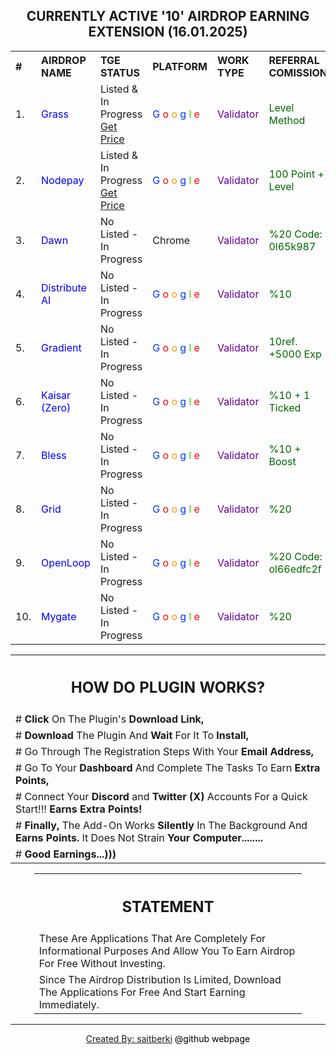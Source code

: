 <center><h2> CURRENTLY ACTIVE '10' AIRDROP EARNING EXTENSION (16.01.2025) </h2></center>

<center>
<table style="width:100%; text-align:left;">
  <tr>
    <th>#</th>
    <th>AIRDROP NAME</th>
    <th>TGE STATUS</th>
    <th>PLATFORM</th>
    <th>WORK TYPE</th>
    <th>REFERRAL COMISSION</th>
    <th>DOWNLOAD</th>
  </tr>
     
  <tr>
    <td> 1. </td>
    <td><font color="#0000FF"> Grass </font> </td>
    <td> Listed & In Progress <a href="https://coinmarketcap.com/currencies/grass/" target="_blank"><u>Get Price</u></a></td>
    <td><font color="#0033FF"> G </font><font color="#FF0000"> o </font><font color="#FF9900"> o </font><font color="#0033FF"> g </font><font color="#33CC00"> l </font><font color="#FF0000"> e </font></td>
    <td><font color="#660099"> Validator </font> </td>
    <td><font color="#006600"> Level Method </font></td>
    <td><a href="https://app.getgrass.io/register/?referralCode=E8kLD5rubOryXQv" target="_blank"><u>Download</u></a></td>
  </tr>
  
  <tr>
    <td> 2. </td>
    <td><font color="#0000FF"> Nodepay </font> </td>
    <td> Listed & In Progress <a href="https://www.bitget.com/price/node-pay" target="_blank"><u>Get Price</u></a></td>
    <td><font color="#0033FF"> G </font><font color="#FF0000"> o </font><font color="#FF9900"> o </font><font color="#0033FF"> g </font><font color="#33CC00"> l </font><font color="#FF0000"> e </font></td>
    <td><font color="#660099"> Validator </font> </td>
    <td><font color="#006600"> 100 Point + Level </font> </td>
    <td><a href="https://app.nodepay.ai/register?ref=AZ77erJY2nF1DO2" target="_blank"><u>Download</u></a></td>
  </tr>

  <tr>
    <td> 3. </td>
    <td><font color="#0000FF"> Dawn </font> </td>
    <td>No Listed - In Progress</td>
    <td>Chrome</td>
    <td><font color="#660099"> Validator </font> </td>
    <td><font color="#006600"> %20 Code: 0l65k987 </font> </td>
    <td><a href="https://chromewebstore.google.com/detail/dawn-validator-chrome-ext/fpdkjdnhkakefebpekbdhillbhonfjjp" target="_blank"><u>Download</u></a></td> 
  </tr>

  <tr>
    <td> 4. </td>
    <td><font color="#0000FF"> Distribute AI </font> </td>
    <td>No Listed - In Progress</td>
    <td><font color="#0033FF"> G </font><font color="#FF0000"> o </font><font color="#FF9900"> o </font><font color="#0033FF"> g </font><font color="#33CC00"> l </font><font color="#FF0000"> e </font></td>
    <td><font color="#660099"> Validator </font> </td>
    <td><font color="#006600"> %10 </font></td>
    <td><a href="https://r.distribute.ai/saitberki" target="_blank"><u>Download</u></a></td>
  </tr>

  <tr>
    <td> 5. </td>
    <td><font color="#0000FF"> Gradient </font> </td>
    <td>No Listed - In Progress</td>
    <td><font color="#0033FF"> G </font><font color="#FF0000"> o </font><font color="#FF9900"> o </font><font color="#0033FF"> g </font><font color="#33CC00"> l </font><font color="#FF0000"> e </font></td>
    <td><font color="#660099"> Validator </font> </td>
    <td><font color="#006600"> 10ref. +5000 Exp </font> </td>
    <td><a href="https://app.gradient.network/signup?code=AHHXL2" target="_blank"><u>Download</u></a></td>    
  </tr>
  
  <tr>
    <td> 6. </td>
    <td><font color="#0000FF"> Kaisar (Zero) </font> </td>
    <td>No Listed - In Progress</td>
    <td><font color="#0033FF"> G </font><font color="#FF0000"> o </font><font color="#FF9900"> o </font><font color="#0033FF"> g </font><font color="#33CC00"> l </font><font color="#FF0000"> e </font></td>
    <td><font color="#660099"> Validator </font> </td>
    <td><font color="#006600"> %10 + 1 Ticked </font> </td>
    <td><a href="https://zero.kaisar.io/register?ref=ozqUvR074" target="_blank"><u>Download</u></a></td>
  </tr>

  <tr>
    <td> 7. </td>
    <td><font color="#0000FF"> Bless </font> </td>
    <td>No Listed - In Progress</td>
    <td><font color="#0033FF"> G </font><font color="#FF0000"> o </font><font color="#FF9900"> o </font><font color="#0033FF"> g </font><font color="#33CC00"> l </font><font color="#FF0000"> e </font></td>
    <td><font color="#660099"> Validator </font> </td>
    <td><font color="#006600"> %10 + Boost </font> </td>
    <td><a href="https://bless.network/dashboard?ref=RG3IP0" target="_blank"><u>Download</u></a></td>
  </tr>

  <tr>
    <td> 8. </td>
    <td><font color="#0000FF"> Grid </font> </td>
    <td>No Listed - In Progress</td>
    <td><font color="#0033FF"> G </font><font color="#FF0000"> o </font><font color="#FF9900"> o </font><font color="#0033FF"> g </font><font color="#33CC00"> l </font><font color="#FF0000"> e </font></td>
    <td><font color="#660099"> Validator </font> </td>
    <td><font color="#006600"> %20 </font> </td>
    <td><a href="https://sso.getgrid.ai/registration?referral_code=5ea3924" target="_blank"><u>Download</u></a></td> 
  </tr>

  <tr>
    <td> 9. </td>
    <td><font color="#0000FF"> OpenLoop </font> </td>
    <td>No Listed - In Progress</td>
    <td><font color="#0033FF"> G </font><font color="#FF0000"> o </font><font color="#FF9900"> o </font><font color="#0033FF"> g </font><font color="#33CC00"> l </font><font color="#FF0000"> e </font></td>
    <td><font color="#660099"> Validator </font> </td>
    <td><font color="#006600"> %20 Code: ol66edfc2f</font> </td>
    <td><a href="https://chromewebstore.google.com/detail/openloopso-sentry-node-ex/effapmdildnpkiaeghlkicpfflpiambm" target="_blank"><u>Download</u></a></td>
  </tr> 

  <tr>
    <td> 10. </td>
    <td><font color="#0000FF"> Mygate </font> </td>
    <td>No Listed - In Progress</td>
    <td><font color="#0033FF"> G </font><font color="#FF0000"> o </font><font color="#FF9900"> o </font><font color="#0033FF"> g </font><font color="#33CC00"> l </font><font color="#FF0000"> e </font></td>
    <td><font color="#660099"> Validator </font> </td>
    <td><font color="#006600"> %20 </font> </td>
    <td><a href="https://app.mygate.network/login?code=2eBkXR" target="_blank"><u>Download</u></a></td> 
  </tr>
</table>
</center>

<center>
<table style="width:100%; text-align:left;">
  <tr>
    <th><center><h2> HOW DO PLUGIN WORKS? </h2></center></th>
  </tr>
    
  <tr>
    <td> # <b>Click</b> On The Plugin's <b>Download Link,</b> </td>
  </tr>
  
  <tr>
    <td> # <b>Download</b> The Plugin And <b>Wait</b> For It To <b>Install,</b> </td>
  </tr>

  <tr>
    <td> # Go Through The Registration Steps With Your <b>Email Address,</b> </td>
  </tr>

  <tr>
    <td> # Go To Your <b>Dashboard</b> And Complete The Tasks To Earn <b>Extra Points,</b> </td>
  </tr> 
   
  <tr>
    <td> # Connect Your <b>Discord</b> and <b>Twitter (X)</b> Accounts For a Quick Start!!! <b>Earns Extra Points!</b> </td>
  </tr> 

  <tr> 
    <td> # <b>Finally,</b> The Add-On Works <b>Silently</b> In The Background And <b>Earns Points.</b> It Does Not Strain <b>Your Computer........</b> </td>
  </tr>

   <tr> 
    <td> # <b>Good Earnings...)))</b> </td>
  </tr>
</table>
</center>

<center>
<table style="width:85%; text-align:left;">
  <tr>
    <th><center><h2> STATEMENT </h2></center></th>
  </tr>
    
  <tr>
    <td> These Are Applications That Are Completely For Informational Purposes And Allow You To Earn Airdrop For Free Without Investing. </td>
  </tr>
  
  <tr>
    <td> Since The Airdrop Distribution Is Limited, Download The Applications For Free And Start Earning Immediately. </td>
  </tr>
</table>
</center>

<hr>
<center><a href="https://github.com/saitberki" target="_blank">Created By: saitberki</a> <font color="black"> @github webpage </font></center>
